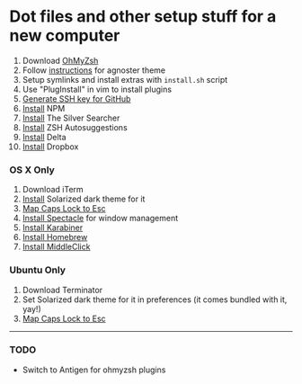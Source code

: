 Dot files and other setup stuff for a new computer
=

1. Download [OhMyZsh](https://github.com/robbyrussell/oh-my-zsh)
2. Follow [instructions](https://gist.github.com/agnoster/3712874) for agnoster theme
3. Setup symlinks and install extras with `install.sh` script
4. Use "PlugInstall" in vim to install plugins
5. [Generate SSH key for GitHub](https://help.github.com/articles/generating-a-new-ssh-key-and-adding-it-to-the-ssh-agent/)
6. [Install](https://www.npmjs.com/get-npm) NPM
8. [Install](https://github.com/ggreer/the_silver_searcher#installing) The Silver Searcher
9. [Install](https://github.com/zsh-users/zsh-autosuggestions/blob/master/INSTALL.md) ZSH Autosuggestions
10. [Install](https://github.com/dandavison/delta#installation) Delta
11. [Install](https://www.dropbox.com/downloading) Dropbox

### OS X Only


1. Download iTerm
2. [Install](https://github.com/altercation/solarized/tree/master/iterm2-colors-solarized) Solarized dark theme for it
3. [Map Caps Lock to Esc](http://stackoverflow.com/a/8437594/31671)
4. [Install Spectacle](https://www.spectacleapp.com/) for window management
5. [Install Karabiner](https://pqrs.org/osx/karabiner/)
6. [Install Homebrew](https://docs.brew.sh/Installation.html)
7. [Install MiddleClick](https://rouge41.com/labs/)


### Ubuntu Only

1. Download Terminator
2. Set Solarized dark theme for it in preferences (it comes bundled with it, yay!)
3. [Map Caps Lock to Esc](http://askubuntu.com/a/446725/84267)

-----------------------

### TODO

- Switch to Antigen for ohmyzsh plugins
